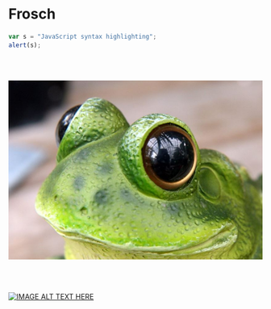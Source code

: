 # Frosch

```javascript
var s = "JavaScript syntax highlighting";
alert(s);
```


</br>
</br>

![SEOCOMPODF](/img/frog.jpg "Tabelle SEOCOMPODF")





</br>
</br>

[![IMAGE ALT TEXT HERE](http://img.youtube.com/vi/6_VuA5QcuHQ/0.jpg)](https://www.youtube.com/watch?v=6_VuA5QcuHQ)

